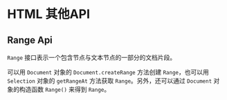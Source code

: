 # HTML 其他API

## Range Api

`Range` 接口表示一个包含节点与文本节点的一部分的文档片段。

可以用 `Document` 对象的 `Document.createRange` 方法创建 `Range`，也可以用 `Selection` 对象的 `getRangeAt` 方法获取 `Range`。另外，还可以通过 `Document` 对象的构造函数 `Range()` 来得到 `Range`。